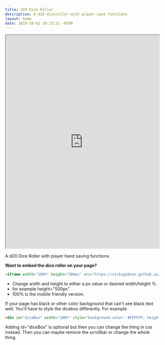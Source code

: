 ```yaml
---
title: d20 Dice Roller
description: A d20 diceroller with player save functions
layout: home
date: 2019-10-02 19:13:21 -0700
---
```



<iframe width="100%" height="700px" src="https://nickogibson.github.io/games.io/DiceRoller"></iframe>

A d20 Dice Roller with player hand saving functions.

**Want to embed the dice roller on your page?**

```markdown 
<iframe width="100%" height="500px" src="https://nickogibson.github.io/games.io/DiceRoller"></iframe>
```

- Change width and height to either a px value or desired width/height %.
- for example height="500px"
- 100% is the mobile friendly version.

If your page has black or other color background that can't see black text well. You'll have to style the dicebox differently. For example

```markdown
<div id="diceBox" width="100%" style="background-color: #FFFFFF; height:500px;"><iframe height="100%"  width="100%" src="https://nickogibson.github.io/games.io/DiceRoller"></iframe></div>
```

Adding id="diceBox" is optional but then you can change the thing in css instead.
Then you can maybe remove the scrollbar or change the whole thing
